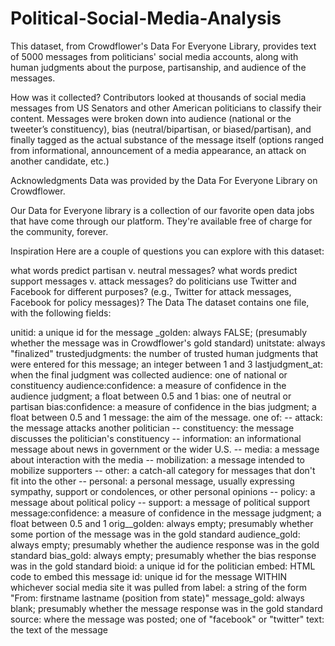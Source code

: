 # Political-Social-Media-Analysis

This dataset, from Crowdflower's Data For Everyone Library, provides text of 5000 messages from politicians' social media accounts, along with human judgments about the purpose, partisanship, and audience of the messages.

How was it collected?
Contributors looked at thousands of social media messages from US Senators and other American politicians to classify their content. Messages were broken down into audience (national or the tweeter’s constituency), bias (neutral/bipartisan, or biased/partisan), and finally tagged as the actual substance of the message itself (options ranged from informational, announcement of a media appearance, an attack on another candidate, etc.)

Acknowledgments
Data was provided by the Data For Everyone Library on Crowdflower.

Our Data for Everyone library is a collection of our favorite open data jobs that have come through our platform. They're available free of charge for the community, forever.

Inspiration
Here are a couple of questions you can explore with this dataset:

what words predict partisan v. neutral messages?
what words predict support messages v. attack messages?
do politicians use Twitter and Facebook for different purposes? (e.g., Twitter for attack messages, Facebook for policy messages)?
The Data
The dataset contains one file, with the following fields:

unitid: a unique id for the message
_golden: always FALSE; (presumably whether the message was in Crowdflower's gold standard)
unitstate: always "finalized"
trustedjudgments: the number of trusted human judgments that were entered for this message; an integer between 1 and 3
lastjudgment_at: when the final judgment was collected
audience: one of national or constituency
audience:confidence: a measure of confidence in the audience judgment; a float between 0.5 and 1
bias: one of neutral or partisan
bias:confidence: a measure of confidence in the bias judgment; a float between 0.5 and 1
message: the aim of the message. one of:
-- attack: the message attacks another politician
-- constituency: the message discusses the politician's constituency
-- information: an informational message about news in government or the wider U.S.
-- media: a message about interaction with the media
-- mobilization: a message intended to mobilize supporters
-- other: a catch-all category for messages that don't fit into the other
-- personal: a personal message, usually expressing sympathy, support or condolences, or other personal opinions
-- policy: a message about political policy
-- support: a message of political support
message:confidence: a measure of confidence in the message judgment; a float between 0.5 and 1
orig__golden: always empty; presumably whether some portion of the message was in the gold standard
audience_gold: always empty; presumably whether the audience response was in the gold standard
bias_gold: always empty; presumably whether the bias response was in the gold standard
bioid: a unique id for the politician
embed: HTML code to embed this message
id: unique id for the message WITHIN whichever social media site it was pulled from
label: a string of the form "From: firstname lastname (position from state)"
message_gold: always blank; presumably whether the message response was in the gold standard
source: where the message was posted; one of "facebook" or "twitter"
text: the text of the message
